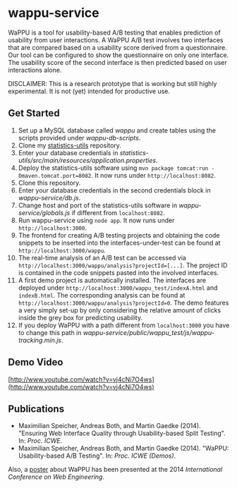 wappu-service
=============

WaPPU is a tool for usability-based A/B testing that enables prediction of usability from user interactions. A WaPPU A/B test involves two interfaces that are compared based on a usability score derived from a questionnaire. Our tool can be configured to show the questionnaire on only one interface. The usability score of the second interface is then predicted based on user interactions alone.

DISCLAIMER: This is a research prototype that is working but still highly experimental. It is not (yet) intended for productive use.

## Get Started

1. Set up a MySQL database called *wappu* and create tables using the scripts provided under *wappu-db-scripts*.
2. Clone my [statistics-utils](https://github.com/maxspeicher/statistics-utils "statistics-utils") repository.
3. Enter your database credentials in *statistics-utils/src/main/resources/application.properties*.
4. Deploy the statistics-utils software using `mvn package tomcat:run -Dmaven.tomcat.port=8082`. It now runs under `http://localhost:8082`.
5. Clone this repository.
6. Enter your database credentials in the second credentials block in *wappu-service/db.js*.
7. Change host and port of the statistics-utils software in *wappu-service/globals.js* if different from `localhost:8082`.
8. Run wappu-service using `node app`. It now runs under `http://localhost:3000`.
9. The frontend for creating A/B testing projects and obtaining the code snippets to be inserted into the interfaces-under-test can be found at `http://localhost:3000/wappu`.
10. The real-time analysis of an A/B test can be accessed via `http://localhost:3000/wappu/analysis?projectId=[...]`. The project ID is contained in the code snippets pasted into the involved interfaces.
11. A first demo project is automatically installed. The interfaces are deployed under `http://localhost:3000/wappu_test/indexA.html` and `indexB.html`. The corresponding analysis can be found at `http://localhost:3000/wappu/analysis?projectId=0`. The demo features a very simply set-up by only considering the relative amount of clicks inside the grey box for predicting usability.
12. If you deploy WaPPU with a path different from `localhost:3000` you have to change this path in *wappu-service/public/wappu_test/js/wappu-tracking.min.js*.

## Demo Video

[http://www.youtube.com/watch?v=vj4cNi7O4ws](http://www.youtube.com/watch?v=vj4cNi7O4ws)

## Publications

* Maximilian Speicher, Andreas Both, and Martin Gaedke (2014). "Ensuring Web Interface Quality through Usability-based Split Testing". In: *Proc. ICWE*.
* Maximilian Speicher, Andreas Both, and Martin Gaedke (2014). "WaPPU: Usability-based A/B Testing". In: *Proc. ICWE (Demos)*.

Also, a [poster](http://twentyoheight.wordpress.com/2014/07/07/how-to-infer-usability-from-user-interactions-my-poster-presented-at-icwe2014/) about WaPPU has been presented at the 2014 *International Conference on Web Engineering*.
